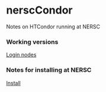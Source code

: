 # nerscCondor

 Notes on HTCondor running at NERSC


### Working versions

[Login nodes](loginNodeConfigs/README.md)


### Notes for installing at NERSC

[Install](INSTALL.md)
